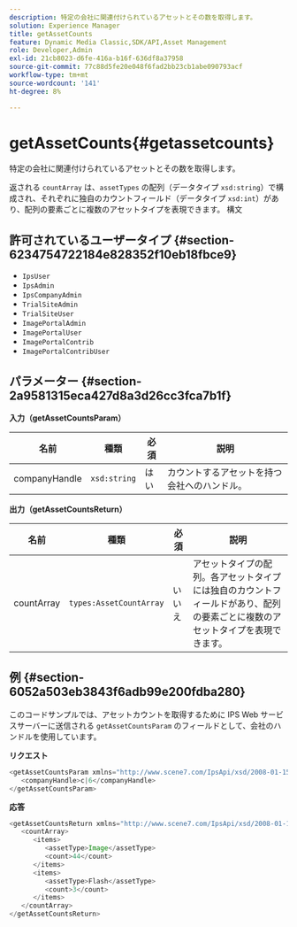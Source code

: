 ```yaml
---
description: 特定の会社に関連付けられているアセットとその数を取得します。
solution: Experience Manager
title: getAssetCounts
feature: Dynamic Media Classic,SDK/API,Asset Management
role: Developer,Admin
exl-id: 21cb8023-d6fe-416a-b16f-636df8a37958
source-git-commit: 77c88d5fe20e048f6fad2bb23cb1abe090793acf
workflow-type: tm+mt
source-wordcount: '141'
ht-degree: 8%

---
```


# getAssetCounts{#getassetcounts}

特定の会社に関連付けられているアセットとその数を取得します。

返される `countArray` は、`assetTypes` の配列（データタイプ `xsd:string`）で構成され、それぞれに独自のカウントフィールド（データタイプ `xsd:int`）があり、配列の要素ごとに複数のアセットタイプを表現できます。
構文

## 許可されているユーザータイプ {#section-6234754722184e828352f10eb18fbce9}

* `IpsUser`
* `IpsAdmin`
* `IpsCompanyAdmin`
* `TrialSiteAdmin`
* `TrialSiteUser`
* `ImagePortalAdmin`
* `ImagePortalUser`
* `ImagePortalContrib`
* `ImagePortalContribUser`

## パラメーター {#section-2a9581315eca427d8a3d26cc3fca7b1f}

**入力（getAssetCountsParam）**

| 名前 | 種類 | 必須 | 説明 |
|---|---|---|---|
| companyHandle | `xsd:string` | はい | カウントするアセットを持つ会社へのハンドル。 |

**出力（getAssetCountsReturn）**

| 名前 | 種類 | 必須 | 説明 |
|---|---|---|---|
| countArray | `types:AssetCountArray` | いいえ | アセットタイプの配列。各アセットタイプには独自のカウントフィールドがあり、配列の要素ごとに複数のアセットタイプを表現できます。 |

## 例 {#section-6052a503eb3843f6adb99e200fdba280}

このコードサンプルでは、アセットカウントを取得するために IPS Web サービスサーバーに送信される `getAssetCountsParam` のフィールドとして、会社のハンドルを使用しています。

**リクエスト**

```java
<getAssetCountsParam xmlns="http://www.scene7.com/IpsApi/xsd/2008-01-15">
   <companyHandle>c|6</companyHandle>
</getAssetCountsParam>
```

**応答**

```java
<getAssetCountsReturn xmlns="http://www.scene7.com/IpsApi/xsd/2008-01-15">
   <countArray>
      <items>
         <assetType>Image</assetType>
         <count>44</count>
      </items>
      <items>
         <assetType>Flash</assetType>
         <count>3</count>
      </items>
   </countArray>
</getAssetCountsReturn>
```
